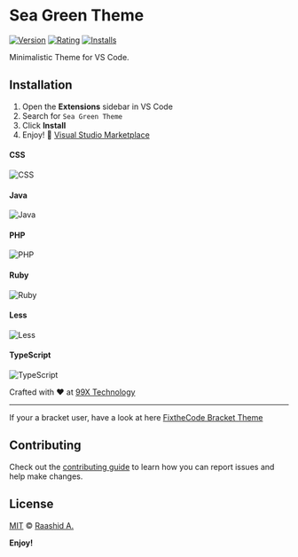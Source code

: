 # Sea Green Theme

[![Version](https://vsmarketplacebadge.apphb.com/version/raashida.fixthecode-vs.svg)](https://marketplace.visualstudio.com/items?itemName=raashida.fixthecode-vs)
[![Rating](https://vsmarketplacebadge.apphb.com/rating/raashida.fixthecode-vs.svg)](https://marketplace.visualstudio.com/items?itemName=raashida.fixthecode-vs)
[![Installs](https://vsmarketplacebadge.apphb.com/installs/raashida.fixthecode-vs.svg)](https://marketplace.visualstudio.com/items?itemName=raashida.fixthecode-vs)

Minimalistic Theme for VS Code.

## Installation

1. Open the **Extensions** sidebar in VS Code
2. Search for `Sea Green Theme`
3. Click **Install**
4. Enjoy! 🎉
<a href="https://marketplace.visualstudio.com/items?itemName=raashida.fixthecode-vs">Visual Studio Marketplace</a>  

#### CSS

![CSS](https://raw.githubusercontent.com/99xt/Sea-green-theme/master/img/css.jpg)

#### Java

![Java](https://raw.githubusercontent.com/99xt/Sea-green-theme/master/img/js.jpg)

#### PHP

![PHP](https://raw.githubusercontent.com/99xt/Sea-green-theme/master/img/php.jpg)

#### Ruby

![Ruby](https://raw.githubusercontent.com/99xt/Sea-green-theme/master/img/ruby.jpg)

#### Less

![Less](https://raw.githubusercontent.com/99xt/Sea-green-theme/master/img/less.jpg)

#### TypeScript

![TypeScript](https://raw.githubusercontent.com/99xt/Sea-green-theme/master/img/ts.jpg)


Crafted with :heart: at <a href="http://99xtechnology.com/">99X Technology</a>

---

If your a bracket user, have a look at here <a href="https://github.com/99xt/FixTheCode">FixtheCode Bracket Theme</a>

## Contributing

Check out the [contributing guide](CONTRIBUTING.md) to learn how you can report issues and help make changes.


## License

[MIT](LICENSE) © [Raashid A.](https://github.com/raashidA)

**Enjoy!**
